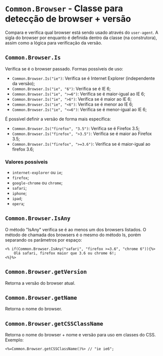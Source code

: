 # `Common.Browser` - Classe para detecção de browser + versão #

Compara e verifica qual browser está sendo usado através do `user-agent`. A sigla do browser por enquanto é definida dentro da classe (na construtora), assim como a lógica para verificação da versão.


## `Common.Browser.Is` ##

Verifica se é o browser passado. Formas possíveis de uso:

  * `Common.Browser.Is("ie")`: Verifica se é Internet Explorer (independente da versão);
  * `Common.Browser.Is("ie", "6")`: Verifica se é IE 6;
  * `Common.Browser.Is("ie", ">=6")`: Verifica se é maior-igual ao IE 6;
  * `Common.Browser.Is("ie", ">6")`: Verifica se é maior ao IE 6;
  * `Common.Browser.Is("ie", "<6")`: Verifica se é menor ao IE 6;
  * `Common.Browser.Is("ie", "<=6")`: Verifica se é menor-igual ao IE 6;

É possível definir a versão de forma mais específica:

  * `Common.Browser.Is("firefox", "3.5")`: Verifica se é Firefox 3.5;
  * `Common.Browser.Is("firefox", ">3.5")`: Verifica se é maior ao Firefox 3.5;
  * `Common.Browser.Is("firefox", ">=3.6")`: Verifica se é maior-igual ao firefox 3.6;


### Valores possíveis ###

  * `internet-explorer` ou `ie`;
  * `firefox`;
  * `google-chrome` ou `chrome`;
  * `safari`;
  * `iphone`;
  * `ipad`;
  * `opera`;


## `Common.Browser.IsAny` ##

O método "IsAny" verifica se é ao menos um dos browsers listados. O método de chamada dos browsers é o mesmo do método Is, porém separando os parâmetros por espaço:
```
<% if(Common.Browser.IsAny("safari", "firefox >=3.6", "chrome 6")){%>
	Olá safari, firefox maior que 3.6 ou chrome 6!;
<%}%>
```


## `Common.Browser.getVersion` ##

Retorna a versão do browser atual.


## `Common.Browser.getName` ##

Retorna o nome do browser.


## `Common.Browser.getCSSClassName` ##

Retorna o nome do browser + nome e versão para uso em classes do CSS. Exemplo:

```
<%=Common.Browser.getCSSClassName()%> // "ie ie6";
```